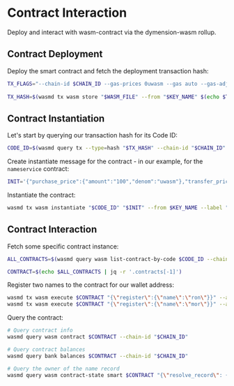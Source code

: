 # Contract Interaction
Deploy and interact with wasm-contract via the dymension-wasm rollup.

## Contract Deployment
Deploy the smart contract and fetch the deployment transaction hash:
```sh
TX_FLAGS="--chain-id $CHAIN_ID --gas-prices 0uwasm --gas auto --gas-adjustment=1.1"
  
TX_HASH=$(wasmd tx wasm store "$WASM_FILE" --from "$KEY_NAME" $(echo $TX_FLAGS) --output json -y | jq -r '.txhash') 
```

## Contract Instantiation
Let's start by querying our transaction hash for its Code ID:
```sh
CODE_ID=$(wasmd query tx --type=hash "$TX_HASH" --chain-id "$CHAIN_ID" --output json | jq -r '.logs[0].events[-1].attributes[0].value')
```
Create instantiate message for the contract - in our example, for the `nameservice` contract:
```sh
INIT='{"purchase_price":{"amount":"100","denom":"uwasm"},"transfer_price":{"amount":"999","denom":"uwasm"}}'
```
Instantiate the contract:
```sh
wasmd tx wasm instantiate "$CODE_ID" "$INIT" --from $KEY_NAME --label "name service" $(echo $TX_FLAGS) -y --no-admin
```

## Contract Interaction
Fetch some specific contract instance:
```sh
ALL_CONTRACTS=$(wasmd query wasm list-contract-by-code $CODE_ID --chain-id "$CHAIN_ID" --output json)

CONTRACT=$(echo $ALL_CONTRACTS | jq -r '.contracts[-1]')
```
Register two names to the contract for our wallet address:
```sh
wasmd tx wasm execute $CONTRACT "{\"register\":{\"name\":\"ron\"}}" --amount 100uwasm --from $KEY_NAME $(echo $TX_FLAGS) -y
wasmd tx wasm execute $CONTRACT "{\"register\":{\"name\":\"mor\"}}" --amount 100uwasm --from $KEY_NAME $(echo $TX_FLAGS) -y
```
Query the contract:
```sh
# Query contract info
wasmd query wasm contract $CONTRACT --chain-id "$CHAIN_ID"

# Query contract balances
wasmd query bank balances $CONTRACT --chain-id "$CHAIN_ID"

# Query the owner of the name record
wasmd query wasm contract-state smart $CONTRACT "{\"resolve_record\": {\"name\": \"ron\"}}" --chain-id "$CHAIN_ID" --output json
```
